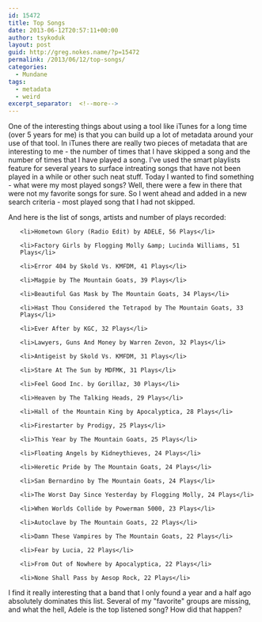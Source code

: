 ```yaml
---
id: 15472
title: Top Songs
date: 2013-06-12T20:57:11+00:00
author: tsykoduk
layout: post
guid: http://greg.nokes.name/?p=15472
permalink: /2013/06/12/top-songs/
categories:
  - Mundane
tags:
  - metadata
  - weird
excerpt_separator:  <!--more-->
---
```

One of the interesting things about using a tool like iTunes for a long time (over 5 years for me) is that you can build up a lot of metadata around your use of that tool. In iTunes there are really two pieces of metadata that are interesting to me - the number of times that I have skipped a song and the number of times that I have played a song. I've used the smart playlists feature for several years to surface intreating songs that have not been played in a while or other such neat stuff.
Today I wanted to find something - what were my most played songs? Well, there were a few in there that were not my favorite songs for sure. So I went ahead and added in a new search criteria - most played song that I had not skipped.
<!--more-->
And here is the list of songs, artists and number of plays recorded:

<ul>

	<li>Hometown Glory (Radio Edit) by ADELE, 56 Plays</li>

	<li>Factory Girls by Flogging Molly &amp; Lucinda Williams, 51 Plays</li>

	<li>Error 404 by Skold Vs. KMFDM, 41 Plays</li>

	<li>Magpie by The Mountain Goats, 39 Plays</li>

	<li>Beautiful Gas Mask by The Mountain Goats, 34 Plays</li>

	<li>Hast Thou Considered the Tetrapod by The Mountain Goats, 33 Plays</li>

	<li>Ever After by KGC, 32 Plays</li>

	<li>Lawyers, Guns And Money by Warren Zevon, 32 Plays</li>

	<li>Antigeist by Skold Vs. KMFDM, 31 Plays</li>

	<li>Stare At The Sun by MDFMK, 31 Plays</li>

	<li>Feel Good Inc. by Gorillaz, 30 Plays</li>

	<li>Heaven by The Talking Heads, 29 Plays</li>

	<li>Hall of the Mountain King by Apocalyptica, 28 Plays</li>

	<li>Firestarter by Prodigy, 25 Plays</li>

	<li>This Year by The Mountain Goats, 25 Plays</li>

	<li>Floating Angels by Kidneythieves, 24 Plays</li>

	<li>Heretic Pride by The Mountain Goats, 24 Plays</li>

	<li>San Bernardino by The Mountain Goats, 24 Plays</li>

	<li>The Worst Day Since Yesterday by Flogging Molly, 24 Plays</li>

	<li>When Worlds Collide by Powerman 5000, 23 Plays</li>

	<li>Autoclave by The Mountain Goats, 22 Plays</li>

	<li>Damn These Vampires by The Mountain Goats, 22 Plays</li>

	<li>Fear by Lucia, 22 Plays</li>

	<li>From Out of Nowhere by Apocalyptica, 22 Plays</li>

	<li>None Shall Pass by Aesop Rock, 22 Plays</li>

</ul>

I find it really interesting that a band that I only found a year and a half ago absolutely dominates this list. Several of my "favorite" groups are missing, and what the hell, Adele is the top listened song? How did that happen?